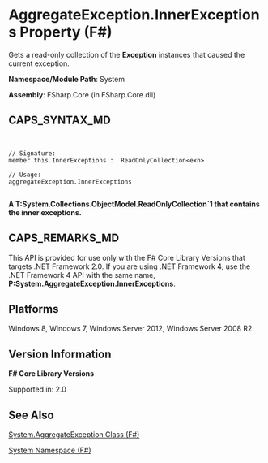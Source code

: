 # AggregateException.InnerExceptions Property (F#)

Gets a read-only collection of the **Exception** instances that caused the current exception.

**Namespace/Module Path**: System

**Assembly**: FSharp.Core (in FSharp.Core.dll)


## CAPS_SYNTAX_MD



```


// Signature:
member this.InnerExceptions :  ReadOnlyCollection<exn>

// Usage:
aggregateException.InnerExceptions


```


**A T:System.Collections.ObjectModel.ReadOnlyCollection&#96;1 that contains the inner exceptions.**
## CAPS_REMARKS_MD
This API is provided for use only with the F# Core Library Versions that targets .NET Framework 2.0. If you are using .NET Framework 4, use the .NET Framework 4 API with the same name, **P:System.AggregateException.InnerExceptions**.


## Platforms
Windows 8, Windows 7, Windows Server 2012, Windows Server 2008 R2


## Version Information
**F# Core Library Versions**

Supported in: 2.0




## See Also
[System.AggregateException Class &#40;F&#35;&#41;](System.AggregateException+Class+%28F%23%29.md)

[System Namespace &#40;F&#35;&#41;](System+Namespace+%28F%23%29.md)

